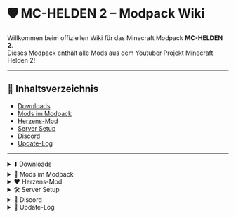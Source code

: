 # 🛡️ MC-HELDEN 2 – Modpack Wiki

Willkommen beim offiziellen Wiki für das Minecraft Modpack **MC-HELDEN 2**.  
Dieses Modpack enthält alle Mods aus dem Youtuber Projekt Minecraft Helden 2!

---

## 📌 Inhaltsverzeichnis
- [Downloads](#downloads)
- [Mods im Modpack](#mods-im-modpack)
- [Herzens-Mod](#herzens-mod)
- [Server Setup](#server-setup)
- [Discord](#discord)
- [Update-Log](#update-log)

---

<details>
<summary>⬇️ Downloads</summary>

### Aktuelle Versionen (Bitte über Modrinth installieren)
- **Version 1.4 (Curseforge)** – [M-HELDEN 2](https://www.curseforge.com/minecraft/modpacks/m-helden-2/download/6911119)
- **Version 1.4 (Modrinth)** – [MC-HELDEN 2](https://cdn.modrinth.com/data/e6bYf6iC/versions/vbo9Tvf8/MC-HELDEN%202%201.4.mrpack) 

</details>

<details>
<summary>🧩 Mods im Modpack</summary>

- LuckPerms (by Iucko)  
- Simple Voice Chat (by henkelmax)  
- Iris Shaders (by coderbot)  
- Collective (by Serilum)  
- FancyMenu (by Keksuccino)  
- Carry On (by Tschipp)  
- Konkrete [Forge/NeoForge] (by Keksuccino)  
- AppleSkin (by squeek502)  
- YUNG's Better Strongholds (NeoForge) (by YUNGNICKYOUNG)  
- Not Enough Crashes (Forge) (by NatanFudge)  
- Klleyy's Hearts (by Loddyy21)  
- [ETF] Entity Texture Features - [Fabric & Forge] (by Traben)  
- Melody (by Keksuccino)  
- FerriteCore ((Neo)Forge) (by malte0811)  
- Euphoria Patches (by SpacEagle17)  
- Puzzles Lib (by Fuzs)  
- Complementary Shaders - Unbound (by EminGT)  
- Low On Fire (by Haikis)  
- Uranus (by IAFEnvoy)  
- Chat Heads (by dzwdz)  
- Just Enough Items (JEI) (by mezz)  
- YUNG's Better End Island (NeoForge) (by YUNGNICKYOUNG)  
- Fresh Animations (by FreshLX)  
- YUNG's Better Ocean Monuments (NeoForge) (by YUNGNICKYOUNG)  
- GraveStone Mod (by henkelmax)  
- Leaves Be Gone (by Fuzs)  
- Resourcify (by DeDiamondPro)  
- Complementary Shaders - Reimagined (by EminGT)  
- Accessories (by Blodhgarm)  
- YUNG's Better Desert Temples (NeoForge) (by YUNGNICKYOUNG)  
- Mouse Tweaks (by YaLTeR)  
- spark (by Iucko)  
- GeckoLib (by Gecko)  
- Backpacked (by MrCrayfish)  
- MrCrayfish's Furniture Mod: Refurbished (by MrCrayfish)  
- Model Gap Fix (by MehVahdJukaar)  
- Curios API (Forge/NeoForge) (by TheIllusiveC4)  
- YUNG's Better Mineshafts (NeoForge) (by YUNGNICKYOUNG)  
- YUNG's API (NeoForge) (by YUNGNICKYOUNG)  
- Architectury API (by shedaniel)  
- [EMF] Entity Model Features [Fabric & Forge] (by Traben)  
- ImmediatelyFast (by RaphiMC)  
- Mighty Mail (by MrCrayfish)  
- Vanishmod (by MasterPerki)  
- SuperMartijn642's Config Lib (by SuperMartijn642)  
- Continuity (by Pepper_Bell)  
- Sodium (by JellySquid)  
- BaguetteLib (by Project8gbDeRam)  
- GriefLogger (by DAQEM)  
- oωo (owo-lib) (by gliscowo)  
- Gravestone x Curios API Compat (by Project8gbDeRam)  
- Framework (by MrCrayfish)  
- Fresh Moves (by TrasTick)  
- Dynamic FPS (by juliand665)  
- Lithium (Fabric/NeoForge) (by JellySquid)  
- Comforts (Fabric/Forge/Quilt) (by TheIllusiveC4)  
- Inv View Forge/NeoForge (by RazorPlay01)  
- Not Enough Animations (by tr7zw)  
- Skin Layers 3D (Fabric/Forge) (by tr7zw)  
- Entity Culling Fabric/Forge (by tr7zw)  

</details>

<details>
<summary>❤️ Herzens-Mod</summary>

### Items

#### Seelen-Amulett (Soul Amulet)
- Behält dein Herz, wenn du in einem Kampf stirbst  
- Kann nicht im Survival erlangt werden, nur für Admin-Events

### Befehle

- `/hearts set (Spieler) (1–3)` – Admin-Befehl, um die Anzahl der Herzen eines Spielers festzulegen  
- `/hearts get (Spieler)` – Zeigt an, wie viele Herzen ein Spieler aktuell hat  
- `/hearts settings showCombatTimeRemainingInActionbar (true/false)` – Stellt ein, ob die verbleibende Kampfzeit im Aktionsbalken angezeigt wird  
- `/hearts give (Spieler)` – Gib einem anderen Spieler eines deiner Herzen  
- `/hearts set (Spieler)` – Ändert den Status des „verknüpften Herzens“ des Spielers und seines verbundenen Partners  
- `/hearts get (Spieler)` – Zeigt den verknüpften Partner und den Status des verknüpften Herzens (noch da oder verloren) eines Spielers an  
- `/hearts linked pair (Spieler1) (Spieler2)` – Verknüpft zwei Spieler miteinander (Linked Hearts)

### Gamerules

- `/gamerule sendSoulAmuletInformation (true/false)` – Zeigt Infos im Chat über gefallene oder aufgehobene Amulette  
- `/gamerule banIfNoHearts (true/false)` – Spieler werden gebannt, wenn sie alle Herzen verlieren  
- `/gamerule allowTradingHearts (true/false)` – Erlaubt/verbietet Spielern, Herzen zu handeln  
- `/gamerule showDeathScreen (true/false)` – Zeigt/versteckt den Deathscreen (nur mit `doImmediateRespawn`)  
- `/gamerule useLinkedHearts (true/false)` – Aktiviert/deaktiviert das System der verknüpften Herzen  

</details>

<details>
<summary>🛠️ Server Setup</summary>

So erstellst du ein MC-HELDEN 2 Server:

1. Suche bei deinem Server-Anbieter nach Modpacks (Curseforge oder Modrinth) und installiere das Server Pack.  
2. Falls du lokal hosten willst: Installiere Minecraft **NeoForge 1.21.1**, kopiere dann Mods und Configs aus dem Server Pack.  
   - [Serverpack auf Modrinth](https://modrinth.com/modpack/mc-helden-2-server-pack)  
   - [Serverpack auf Curseforge](https://legacy.curseforge.com/minecraft/modpacks/server-pack-m-helden-2)  
3. Konfiguriere Admin-Befehle und Gamerules (siehe Herzen-Mod).  
4. Teile deinen Server auf unserem Discord!  

</details>

<details>
<summary>💬 Discord</summary>

Tritt unserer Community bei: [Discord](https://discord.gg/9BpUFPfm2G)

Im Discord kannst du:  
- Fragen stellen  
- Server finden  
- Helfen  
- Mit anderen Spielern interagieren  

</details>

<details>
<summary>📜 Update-Log</summary>

- **v1.4** – Ein Knopf der dich zum Wiki führt  
- **v1.5** – Update auf 1.21.4 🤫  

</details>
